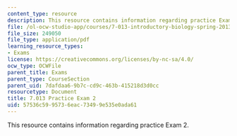 ```yaml
---
content_type: resource
description: This resource contains information regarding practice Exam 2.
file: /ol-ocw-studio-app/courses/7-013-introductory-biology-spring-2013/57536c5995736eac73499e535e0ada61_MIT7_013S13_Exam_2.pdf
file_size: 249050
file_type: application/pdf
learning_resource_types:
- Exams
license: https://creativecommons.org/licenses/by-nc-sa/4.0/
ocw_type: OCWFile
parent_title: Exams
parent_type: CourseSection
parent_uid: 7dafdaa6-9b7c-cd9c-463b-415218d3d0cc
resourcetype: Document
title: 7.013 Practice Exam 2
uid: 57536c59-9573-6eac-7349-9e535e0ada61
---
```

This resource contains information regarding practice Exam 2.